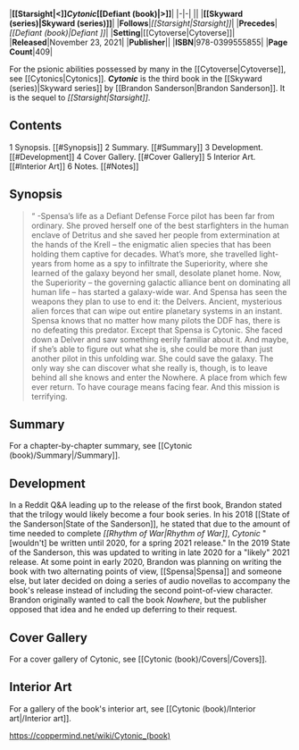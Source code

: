 |**[[Starsight\|<]]*Cytonic*[[Defiant (book)\|>]]**|
|-|-|
||
|**[[Skyward (series)\|Skyward (series)]]**|
|**Follows**|*[[Starsight\|Starsight]]*|
|**Precedes**|*[[Defiant (book)\|Defiant ]]*|
|**Setting**|[[Cytoverse\|Cytoverse]]|
|**Released**|November 23, 2021|
|**Publisher**||
|**ISBN**|978-0399555855|
|**Page Count**|409|

For the psionic abilities possessed by many in the [[Cytoverse\|Cytoverse]], see [[Cytonics\|Cytonics]].
***Cytonic*** is the third book in the [[Skyward (series)\|Skyward series]] by [[Brandon Sanderson\|Brandon Sanderson]]. It is the sequel to *[[Starsight\|Starsight]]*.

## Contents

1 Synopsis. [[#Synopsis]] 
2 Summary. [[#Summary]] 
3 Development. [[#Development]] 
4 Cover Gallery. [[#Cover Gallery]] 
5 Interior Art. [[#Interior Art]] 
6 Notes. [[#Notes]] 


## Synopsis
>“
\-Spensa’s life as a Defiant Defense Force pilot has been far from ordinary.
She proved herself one of the best starfighters in the human enclave of Detritus and she saved her people from extermination at the hands of the Krell – the enigmatic alien species that has been holding them captive for decades. What’s more, she travelled light-years from home as a spy to infiltrate the Superiority, where she learned of the galaxy beyond her small, desolate planet home. Now, the Superiority – the governing galactic alliance bent on dominating all human life – has started a galaxy-wide war. And Spensa has seen the weapons they plan to use to end it: the Delvers. Ancient, mysterious alien forces that can wipe out entire planetary systems in an instant.
Spensa knows that no matter how many pilots the DDF has, there is no defeating this predator.
Except that Spensa is Cytonic. She faced down a Delver and saw something eerily familiar about it. And maybe, if she’s able to figure out what she is, she could be more than just another pilot in this unfolding war. She could save the galaxy. The only way she can discover what she really is, though, is to leave behind all she knows and enter the Nowhere. A place from which few ever return.
To have courage means facing fear. And this mission is terrifying.


## Summary
For a chapter-by-chapter summary, see [[Cytonic (book)/Summary\|/Summary]].
## Development
In a Reddit Q&A leading up to the release of the first book, Brandon stated that the trilogy would likely become a four book series. In his 2018 [[State of the Sanderson\|State of the Sanderson]], he stated that due to the amount of time needed to complete *[[Rhythm of War\|Rhythm of War]]*, *Cytonic* "[wouldn't] be written until 2020, for a spring 2021 release." In the 2019 State of the Sanderson, this was updated to writing in late 2020 for a "likely" 2021 release.
At some point in early 2020, Brandon was planning on writing the book with two alternating points of view, [[Spensa\|Spensa]] and someone else, but later decided on doing a series of audio novellas to accompany the book's release instead of including the second point-of-view character.
Brandon originally wanted to call the book *Nowhere*, but the publisher opposed that idea and he ended up deferring to their request.

## Cover Gallery
For a cover gallery of Cytonic, see [[Cytonic (book)/Covers\|/Covers]].
## Interior Art
For a gallery of the book's interior art, see [[Cytonic (book)/Interior art\|/Interior art]].


https://coppermind.net/wiki/Cytonic_(book)